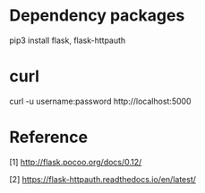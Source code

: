 # Dependency packages

pip3 install flask, flask-httpauth

# curl

curl -u username:password http://localhost:5000

# Reference

[1] http://flask.pocoo.org/docs/0.12/

[2] https://flask-httpauth.readthedocs.io/en/latest/
